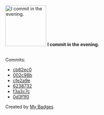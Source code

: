 <img src="https://github.com/my-badges/my-badges/blob/master/src/all-badges/time-of-commit/evening-commits.png?raw=true" alt="I commit in the evening." title="I commit in the evening." width="128">
<strong>I commit in the evening.</strong>
<br><br>

Commits:

- <a href="https://github.com/tyrann0us/tinymce-clear-buttons/commit/cb82ec00ea4681a7e89b62e6a59269d8ee3ec7cb">cb82ec0</a>
- <a href="https://github.com/tyrann0us/tinymce-clear-buttons/commit/002c98bc369d93c37fbdd840801947f27c4ffa35">002c98b</a>
- <a href="https://github.com/tyrann0us/tinymce-clear-buttons/commit/cfe2a9eb61e673c51183778c8a270ebcf683a340">cfe2a9e</a>
- <a href="https://github.com/tyrann0us/tinymce-clear-buttons/commit/6238732e0d3afaef74713bc17f4130f5ba8e50b4">6238732</a>
- <a href="https://github.com/tyrann0us/tinymce-clear-buttons/commit/f3a3c7c9f375281e2f23dd1a9a707aad66a70e3d">f3a3c7c</a>
- <a href="https://github.com/tyrann0us/tinymce-clear-buttons/commit/0d3f1f0948c2446350d637f050eb3fc7f255edd6">0d3f1f0</a>


Created by <a href="https://github.com/my-badges/my-badges">My Badges</a>